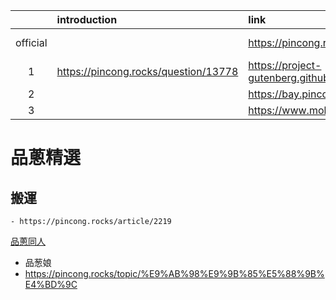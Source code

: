 ||introduction|link|github|
|:-:|:-|:-|:-|
|official||https://pincong.rocks/hot/|https://github.com/pincong/pincong-wecenter|
|1|https://pincong.rocks/question/13778|https://project-gutenberg.github.io/Pincong/|https://github.com/Project-Gutenberg/Pincong|
|2||https://bay.pincong.rocks/|
|3||https://www.mohu.rocks/|

# 品蔥精選
  ## 搬運
    - https://pincong.rocks/article/2219

[品蔥同人](https://pincong.rocks/topic/%E5%93%81%E8%91%B1%E5%90%8C%E4%BA%BA)
- 品葱娘
- https://pincong.rocks/topic/%E9%AB%98%E9%9B%85%E5%88%9B%E4%BD%9C
